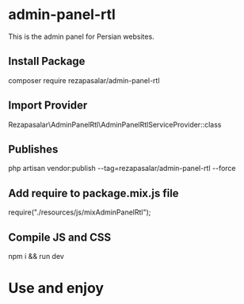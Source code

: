 # admin-panel-rtl
This is the admin panel for Persian websites.

## Install Package
composer require rezapasalar/admin-panel-rtl

## Import Provider
Rezapasalar\AdminPanelRtl\AdminPanelRtlServiceProvider::class

## Publishes
php artisan vendor:publish --tag=rezapasalar/admin-panel-rtl --force

## Add require to package.mix.js file
require("./resources/js/mixAdminPanelRtl");

## Compile JS and CSS
npm i && run dev

# Use and enjoy
